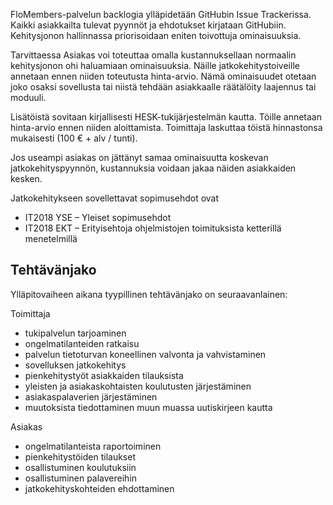 FloMembers-palvelun backlogia ylläpidetään GitHubin Issue Trackerissa. Kaikki asiakkailta tulevat pyynnöt ja ehdotukset kirjataan GitHubiin. Kehitysjonon hallinnassa priorisoidaan eniten toivottuja ominaisuuksia.

Tarvittaessa Asiakas voi toteuttaa omalla kustannuksellaan normaalin kehitysjonon ohi haluamiaan ominaisuuksia. Näille jatkokehitystoiveille annetaan ennen niiden toteutusta hinta-arvio. Nämä ominaisuudet otetaan joko osaksi sovellusta tai niistä tehdään asiakkaalle räätälöity laajennus tai moduuli.

Lisätöistä sovitaan kirjallisesti HESK-tukijärjestelmän kautta. Töille annetaan hinta-arvio ennen niiden aloittamista. Toimittaja laskuttaa töistä hinnastonsa mukaisesti (100 € + alv / tunti).

Jos useampi asiakas on jättänyt samaa ominaisuutta koskevan jatkokehityspyynnön, kustannuksia voidaan jakaa näiden asiakkaiden kesken.

Jatkokehitykseen sovellettavat sopimusehdot ovat

 * IT2018 YSE – Yleiset sopimusehdot
 * IT2018 EKT – Erityisehtoja ohjelmistojen toimituksista ketterillä menetelmillä 

## Tehtävänjako

Ylläpitovaiheen aikana tyypillinen tehtävänjako on seuraavanlainen:

Toimittaja

- tukipalvelun tarjoaminen
- ongelmatilanteiden ratkaisu
- palvelun tietoturvan koneellinen valvonta ja vahvistaminen
- sovelluksen jatkokehitys
- pienkehitystyöt asiakkaiden tilauksista
- yleisten ja asiakaskohtaisten koulutusten järjestäminen
- asiakaspalaverien järjestäminen
- muutoksista tiedottaminen muun muassa uutiskirjeen kautta

Asiakas

- ongelmatilanteista raportoiminen
- pienkehitystöiden tilaukset
- osallistuminen koulutuksiin
- osallistuminen palavereihin
- jatkokehityskohteiden ehdottaminen
